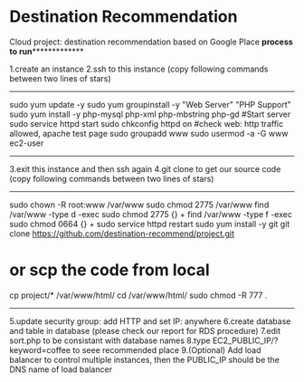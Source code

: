 # Destination Recommendation
Cloud project: destination recommendation based on Google Place
************process to run*************************

1.create an instance
2.ssh to this instance (copy following commands between two lines of stars)
************************************************************
sudo yum update -y
sudo yum groupinstall -y "Web Server" "PHP Support"
sudo yum install -y php-mysql php-xml php-mbstring php-gd
#Start server
sudo service httpd start
sudo chkconfig httpd on
#check web: http traffic allowed, apache test page
sudo groupadd www
sudo usermod -a -G www ec2-user
********************************************************
3.exit this instance and then ssh again
4.git clone to get our source code (copy following commands between two lines of stars)
*********************************************************
sudo chown -R root:www /var/www
sudo chmod 2775 /var/www
find /var/www -type d -exec sudo chmod 2775 {} +
find /var/www -type f -exec sudo chmod 0664 {} +
sudo service httpd restart
sudo yum install -y git
git clone https://github.com/destination-recommend/project.git
# or scp the code from local
cp project/* /var/www/html/
cd /var/www/html/
sudo chmod -R 777 . 
***********************************************************
5.update security group: add HTTP and set IP: anywhere
6.create database and table in database (please check our report for RDS procedure)
7.edit sort.php to be consistant with database names
8.type EC2_PUBLIC_IP/?keyword=coffee to seee recommended place
9.(Optional) Add load balancer to control multiple instances, then the PUBLIC_IP should be the DNS name of load balancer
